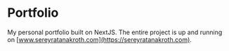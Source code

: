 # Portfolio
My personal portfolio built on NextJS. The entire project is up and running on [www.sereyratanakroth.com](https://sereyratanakroth.com).
